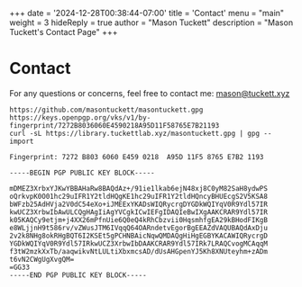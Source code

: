 +++
date = '2024-12-28T00:38:44-07:00'
title = 'Contact'
menu = "main"
weight = 3
hideReply = true
author = "Mason Tuckett"
description = "Mason Tuckett's Contact Page"
+++
# Contact

For any questions or concerns, feel free to contact me: [mason@tuckett.xyz](mailto:mason@tuckett.xyz)

```
https://github.com/masontuckett/masontuckett.gpg
https://keys.openpgp.org/vks/v1/by-fingerprint/7272B8036060E4590218A95D11F58765E7B21193
curl -sL https://library.tuckettlab.xyz/masontuckett.gpg | gpg --import

Fingerprint: 7272 B803 6060 E459 0218  A95D 11F5 8765 E7B2 1193

-----BEGIN PGP PUBLIC KEY BLOCK-----

mDMEZ3XrbxYJKwYBBAHaRw8BAQdAz+/91ie1lkab6ejN48xj8C0yM82SaH8ydwPS
oQrkvpK0O01hc29uIFR1Y2tldHQgKE1hc29uIFR1Y2tldHQncyBHUEcgS2V5KSA8
bWFzb25AdHVja2V0dC54eXo+iJMEExYKADsWIQRycrgDYGDkWQIYqV0R9Ydl57IR
kwUCZ3XrbwIbAwULCQgHAgIiAgYVCgkICwIEFgIDAQIeBwIXgAAKCRAR9Ydl57IR
k05KAQCy9etjm+j4XX26mPfnUie6Q0eQ4kRhCbzvii0HqsmhfgEA29kBHodFIKgB
e8WLjjnH9t586rv/vZWusJTM6IVqqQ64OARndetvEgorBgEEAZdVAQUBAQdAxDju
2v2k8NHg8okRHgBQT6I2KSEt5gPCHNBAicNqwQMDAQgHiHgEGBYKACAWIQRycrgD
YGDkWQIYqV0R9Ydl57IRkwUCZ3XrbwIbDAAKCRAR9Ydl57IRk7LRAQCvogMCAqqM
f3tW2mzkXxTb/aaqwikvNtLULtiXbxmcsAD/dUsAHGpenYJ5Kh8XNUteyhm+zADm
t6vN2CWgUgXvgQM=
=GG33
-----END PGP PUBLIC KEY BLOCK-----
```
